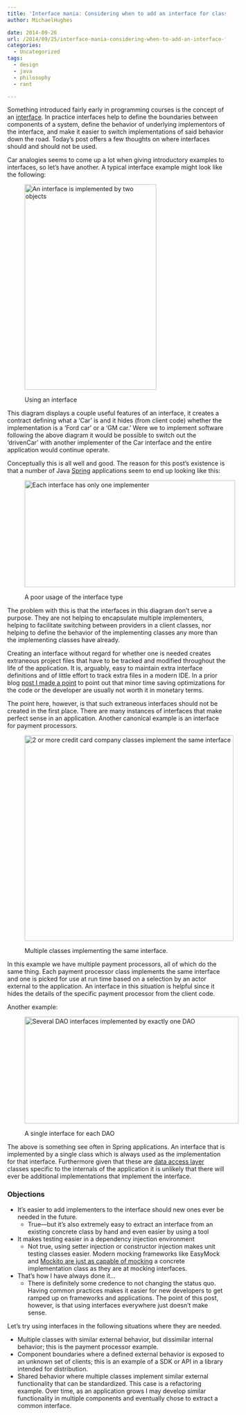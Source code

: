 ```yaml
---
title: 'Interface mania: Considering when to add an interface for class.'
author: MichaelHughes

date: 2014-09-26
url: /2014/09/25/interface-mania-considering-when-to-add-an-interface-for-class/
categories:
  - Uncategorized
tags:
  - design
  - java
  - philosophy
  - rant

---
```

Something introduced fairly early in programming courses is the concept of an [interface][1]. In practice interfaces help to define the boundaries between components of a system, define the behavior of underlying implementors of the interface, and make it easier to switch implementations of said behavior down the road. Today’s post offers a few thoughts on where interfaces should and should not be used.

[1]: http://en.wikipedia.org/wiki/Interface_(computing)

<!--more-->

Car analogies seems to come up a lot when giving introductory examples to interfaces, so let’s have another. A typical interface example might look like the following:<figure id="attachment_262" style="width: 304px" class="wp-caption aligncenter">

[<img class="wp-image-262 size-full" src="//codinginthetrenches.com/wp-content/uploads/2014/09/Good-Interfaces.png" alt="An interface is implemented by two objects" width="304" height="475" />][2]<figcaption class="wp-caption-text">Using an interface</figcaption></figure> 

This diagram displays a couple useful features of an interface, it creates a contract defining what a ‘Car’ is and it hides (from client code) whether the implementation is a ‘Ford car’ or a ‘GM car.’ Were we to implement software following the above diagram it would be possible to switch out the ‘drivenCar’ with another implementer of the Car interface and the entire application would continue operate.

Conceptually this is all well and good. The reason for this post’s existence is that a number of Java [Spring][3] applications seem to end up looking like this:<figure id="attachment_263" style="width: 486px" class="wp-caption aligncenter">

[<img class="wp-image-263 size-full" src="//codinginthetrenches.com/wp-content/uploads/2014/09/Bad-Interfaces.png" alt="Each interface has only one implementer" width="486" height="247" />][4]<figcaption class="wp-caption-text">A poor usage of the interface type</figcaption></figure> 

The problem with this is that the interfaces in this diagram don’t serve a purpose. They are not helping to encapsulate multiple implementers, helping to facilitate switching between providers in a client classes, nor helping to define the behavior of the implementing classes any more than the implementing classes have already.

Creating an interface without regard for whether one is needed creates extraneous project files that have to be tracked and modified throughout the life of the application. It is, arguably, easy to maintain extra interface definitions and of little effort to track extra files in a modern IDE. In a prior blog [post I made a point][5] to point out that minor time saving optimizations for the code or the developer are usually not worth it in monetary terms.

The point here, however, is that such extraneous interfaces should not be created in the first place. There are many instances of interfaces that make perfect sense in an application. Another canonical example is an interface for payment processors.<figure id="attachment_265" style="width: 482px" class="wp-caption aligncenter">

[<img class="wp-image-265 size-full" src="//codinginthetrenches.com/wp-content/uploads/2014/09/Payment-Processors1.png" alt="2 or more credit card company classes implement the same interface" width="482" height="475" />][6]<figcaption class="wp-caption-text">Multiple classes implementing the same interface.</figcaption></figure> 

In this example we have multiple payment processors, all of which do the same thing. Each payment processor class implements the same interface and one is picked for use at run time based on a selection by an actor external to the application. An interface in this situation is helpful since it hides the details of the specific payment processor from the client code.

Another example:<figure id="attachment_267" style="width: 494px" class="wp-caption aligncenter">

[<img class="wp-image-267 size-full" src="//codinginthetrenches.com/wp-content/uploads/2014/09/Bad-Spring-Application.png" alt="Several DAO interfaces implemented by exactly one DAO" width="494" height="247" />][7]<figcaption class="wp-caption-text">A single interface for each DAO</figcaption></figure> 

The above is something see often in Spring applications. An interface that is implemented by a single class which is always used as the implementation for that interface. Furthermore given that these are [data access layer][8] classes specific to the internals of the application it is unlikely that there will ever be additional implementations that implement the interface.

### Objections

  * It’s easier to add implementers to the interface should new ones ever be needed in the future. 
      * True—but it’s also extremely easy to extract an interface from an existing concrete class by hand and even easier by using a tool
  * It makes testing easier in a dependency injection environment 
      * Not true, using setter injection or constructor injection makes unit testing classes easier. Modern mocking frameworks like EasyMock and [Mockito are just as capable of mocking][9] a concrete implementation class as they are at mocking interfaces.
  * That’s how I have always done it… 
      * There is definitely some credence to not changing the status quo. Having common practices makes it easier for new developers to get ramped up on frameworks and applications. The point of this post, however, is that using interfaces everywhere just doesn’t make sense.

Let’s try using interfaces in the following situations where they are needed.

  * Multiple classes with similar external behavior, but dissimilar internal behavior; this is the payment processor example.
  * Component boundaries where a defined external behavior is exposed to an unknown set of clients; this is an example of a SDK or API in a library intended for distribution.
  * Shared behavior where multiple classes implement similar external functionality that can be standardized. This case is a refactoring example. Over time, as an application grows I may develop similar functionality in multiple components and eventually chose to extract a common interface.

 
 [2]: //codinginthetrenches.com/wp-content/uploads/2014/09/Good-Interfaces.png
 [3]: http://projects.spring.io/spring-framework/
 [4]: //codinginthetrenches.com/wp-content/uploads/2014/09/Bad-Interfaces.png
 [5]: //codinginthetrenches.com/2014/09/10/java-arraylist-resize-costs/ "Java ArrayList resize costs"
 [6]: //codinginthetrenches.com/wp-content/uploads/2014/09/Payment-Processors1.png
 [7]: //codinginthetrenches.com/wp-content/uploads/2014/09/Bad-Spring-Application.png
 [8]: http://www.oracle.com/technetwork/java/dataaccessobject-138824.html
 [9]: http://docs.mockito.googlecode.com/hg/latest/org/mockito/Mockito.html#2